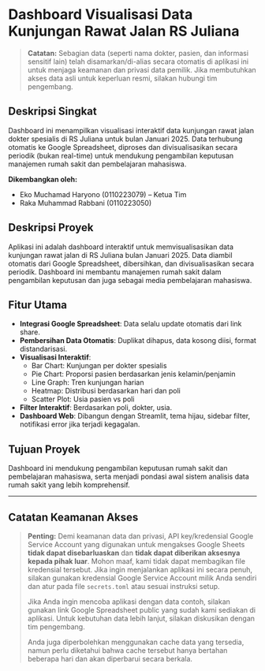 # Dashboard Visualisasi Data Kunjungan Rawat Jalan RS Juliana

>
> **Catatan:** Sebagian data (seperti nama dokter, pasien, dan informasi sensitif lain) telah disamarkan/di-alias secara otomatis di aplikasi ini untuk menjaga keamanan dan privasi data pemilik. Jika membutuhkan akses data asli untuk keperluan resmi, silakan hubungi tim pengembang.

## Deskripsi Singkat
Dashboard ini menampilkan visualisasi interaktif data kunjungan rawat jalan dokter spesialis di RS Juliana untuk bulan Januari 2025. Data terhubung otomatis ke Google Spreadsheet, diproses dan divisualisasikan secara periodik (bukan real-time) untuk mendukung pengambilan keputusan manajemen rumah sakit dan pembelajaran mahasiswa.

**Dikembangkan oleh:**
- Eko Muchamad Haryono (0110223079) – Ketua Tim
- Raka Muhammad Rabbani (0110223050)

## Deskripsi Proyek
Aplikasi ini adalah dashboard interaktif untuk memvisualisasikan data kunjungan rawat jalan di RS Juliana bulan Januari 2025. Data diambil otomatis dari Google Spreadsheet, dibersihkan, dan divisualisasikan secara periodik. Dashboard ini membantu manajemen rumah sakit dalam pengambilan keputusan dan juga sebagai media pembelajaran mahasiswa.

## Fitur Utama
- **Integrasi Google Spreadsheet**: Data selalu update otomatis dari link share.
- **Pembersihan Data Otomatis**: Duplikat dihapus, data kosong diisi, format distandarisasi.
- **Visualisasi Interaktif**:
  - Bar Chart: Kunjungan per dokter spesialis
  - Pie Chart: Proporsi pasien berdasarkan jenis kelamin/penjamin
  - Line Graph: Tren kunjungan harian
  - Heatmap: Distribusi berdasarkan hari dan poli
  - Scatter Plot: Usia pasien vs poli
- **Filter Interaktif**: Berdasarkan poli, dokter, usia.
- **Dashboard Web**: Dibangun dengan Streamlit, tema hijau, sidebar filter, notifikasi error jika terjadi kegagalan.

## Tujuan Proyek
Dashboard ini mendukung pengambilan keputusan rumah sakit dan pembelajaran mahasiswa, serta menjadi pondasi awal sistem analisis data rumah sakit yang lebih komprehensif.

---

## Catatan Keamanan Akses
> **Penting:** Demi keamanan data dan privasi, API key/kredensial Google Service Account yang digunakan untuk mengakses Google Sheets **tidak dapat disebarluaskan** dan **tidak dapat diberikan aksesnya kepada pihak luar**. Mohon maaf, kami tidak dapat membagikan file kredensial tersebut. Jika ingin menjalankan aplikasi ini secara penuh, silakan gunakan kredensial Google Service Account milik Anda sendiri dan atur pada file `secrets.toml` atau sesuai instruksi setup.
>
> Jika Anda ingin mencoba aplikasi dengan data contoh, silakan gunakan link Google Spreadsheet public yang sudah kami sediakan di aplikasi. Untuk kebutuhan data lebih lanjut, silakan diskusikan dengan tim pengembang.
>
> Anda juga diperbolehkan menggunakan cache data yang tersedia, namun perlu diketahui bahwa cache tersebut hanya bertahan beberapa hari dan akan diperbarui secara berkala.


